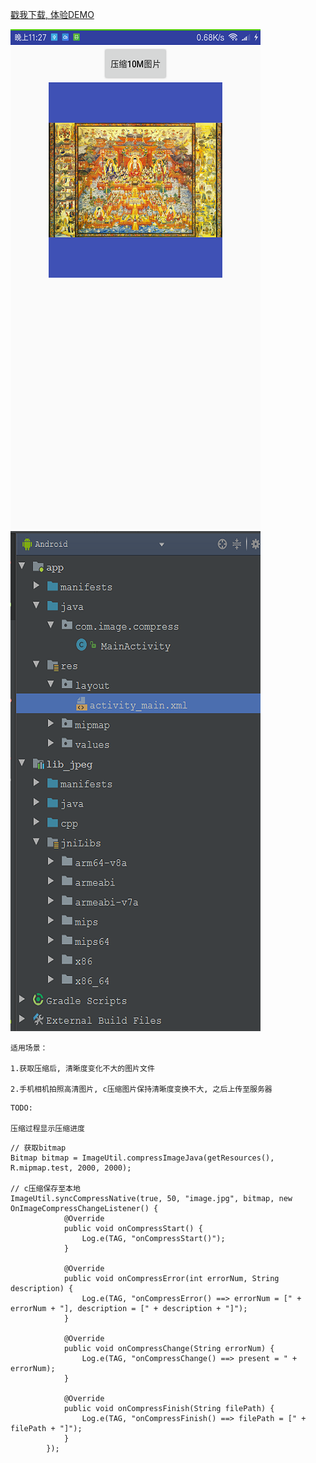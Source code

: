 [戳我下载, 体验DEMO](https://pan.baidu.com/s/1geID3vt)

![image](https://github.com/153437803/ImageCompress/blob/master/Screenshot_2017-11-21-23-27-06-089_com.image.compress.png ) 
![image](https://github.com/153437803/ImageCompress/blob/master/Screenshot_2017-11-21-23-27-06-089_com.image.compress1.png ) 

```
适用场景：

1.获取压缩后, 清晰度变化不大的图片文件

2.手机相机拍照高清图片, c压缩图片保持清晰度变换不大, 之后上传至服务器
```

```
TODO:

压缩过程显示压缩进度
```

```
// 获取bitmap
Bitmap bitmap = ImageUtil.compressImageJava(getResources(), R.mipmap.test, 2000, 2000);

// c压缩保存至本地
ImageUtil.syncCompressNative(true, 50, "image.jpg", bitmap, new OnImageCompressChangeListener() {
            @Override
            public void onCompressStart() {
                Log.e(TAG, "onCompressStart()");
            }

            @Override
            public void onCompressError(int errorNum, String description) {
                Log.e(TAG, "onCompressError() ==> errorNum = [" + errorNum + "], description = [" + description + "]");
            }

            @Override
            public void onCompressChange(String errorNum) {
                Log.e(TAG, "onCompressChange() ==> present = " + errorNum);
            }

            @Override
            public void onCompressFinish(String filePath) {
                Log.e(TAG, "onCompressFinish() ==> filePath = [" + filePath + "]");
            }
        });
```
